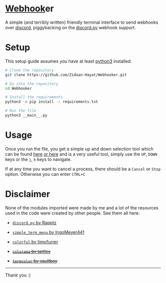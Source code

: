 # [Webhook](https://discord.com/developers/docs/resources/webhook)er

A simple (and terribly written) friendly terminal interface to send webhooks over [discord](https://discord.com), piggybacking on the [discord.py](https://github.com/Rapptz/discord.py) webhook support.

# Setup

This setup guide assumes you have at least [python3](https://python.org) installed.

```sh
# Clone the repository
git clone https://github.com/Zidaan-Hayat/Webhooker.git

# Go into the repository
cd Webhooker

# Install the requirements
python3 -m pip install -r requirements.txt

# Run the file
python3 __main__.py
```

# Usage

Once you run the file, you get a simple up and down selection tool which can be found [here](https://pypi.org/project/simple-term-menu/) [or here](https://github.com/IngoMeyer441/simple-term-menu) and is a very useful tool, simply use the `UP`, `DOWN` keys or the `j`, `k` keys to navigate.

If at any time you want to cancel a process, there should be a `Cancel` or `Stop` option. Otherwise you can enter `CTRL+C`

# Disclaimer

None of the modules imported were made by me and a lot of the resources used in the code were created by other people. See them all here:

- [`discord.py` by Rapptz](https://github.com/Rapptz/discord.py)
- [`simple_term_menu` by IngoMeyer441](https://github.com/IngoMeyer441/simple-term-menu)
- [`colorful` by timofurrer](https://github.com/timofurrer/colorful)

- ~~[`colorama` by tartley](https://github.com/tartley/colorama)~~
- ~~[`termcolor` by vaultboy](https://pypi.org/project/termcolor/)~~

---

Thank you :)
